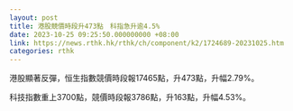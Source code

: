 ```yaml
---
layout: post
title: 港股競價時段升473點　科指急升逾4.5%
date: 2023-10-25 09:25:50.000000000 +08:00
link: https://news.rthk.hk/rthk/ch/component/k2/1724689-20231025.htm
categories: rthk
---
```


港股顯著反彈，恒生指數競價時段報17465點，升473點，升幅2.79%。

科技指數重上3700點，競價時段報3786點，升163點，升幅4.53%。
